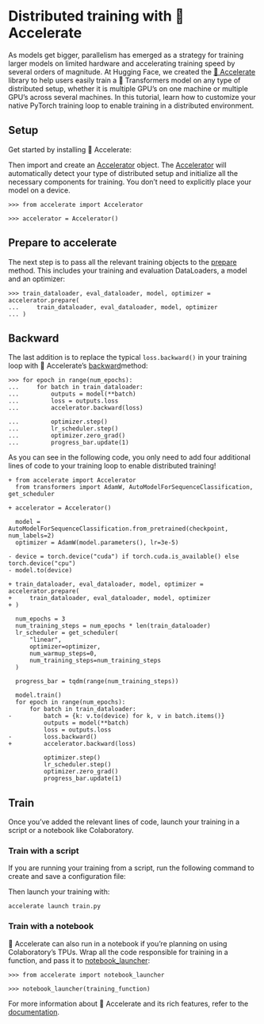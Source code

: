 # Distributed training with 🤗 Accelerate

As models get bigger, parallelism has emerged as a strategy for training larger models on limited hardware and accelerating training speed by several orders of magnitude. At Hugging Face, we created the [🤗 Accelerate](https://huggingface.co/docs/accelerate) library to help users easily train a 🤗 Transformers model on any type of distributed setup, whether it is multiple GPU’s on one machine or multiple GPU’s across several machines. In this tutorial, learn how to customize your native PyTorch training loop to enable training in a distributed environment.

## Setup

Get started by installing 🤗 Accelerate:

Then import and create an [Accelerator](https://huggingface.co/docs/accelerate/v0.23.0/en/package_reference/accelerator#accelerate.Accelerator) object. The [Accelerator](https://huggingface.co/docs/accelerate/v0.23.0/en/package_reference/accelerator#accelerate.Accelerator) will automatically detect your type of distributed setup and initialize all the necessary components for training. You don’t need to explicitly place your model on a device.

```
>>> from accelerate import Accelerator

>>> accelerator = Accelerator()
```

## Prepare to accelerate

The next step is to pass all the relevant training objects to the [prepare](https://huggingface.co/docs/accelerate/v0.23.0/en/package_reference/accelerator#accelerate.Accelerator.prepare) method. This includes your training and evaluation DataLoaders, a model and an optimizer:

```
>>> train_dataloader, eval_dataloader, model, optimizer = accelerator.prepare(
...     train_dataloader, eval_dataloader, model, optimizer
... )
```

## Backward

The last addition is to replace the typical `loss.backward()` in your training loop with 🤗 Accelerate’s [backward](https://huggingface.co/docs/accelerate/v0.23.0/en/package_reference/accelerator#accelerate.Accelerator.backward)method:

```
>>> for epoch in range(num_epochs):
...     for batch in train_dataloader:
...         outputs = model(**batch)
...         loss = outputs.loss
...         accelerator.backward(loss)

...         optimizer.step()
...         lr_scheduler.step()
...         optimizer.zero_grad()
...         progress_bar.update(1)
```

As you can see in the following code, you only need to add four additional lines of code to your training loop to enable distributed training!

```
+ from accelerate import Accelerator
  from transformers import AdamW, AutoModelForSequenceClassification, get_scheduler

+ accelerator = Accelerator()

  model = AutoModelForSequenceClassification.from_pretrained(checkpoint, num_labels=2)
  optimizer = AdamW(model.parameters(), lr=3e-5)

- device = torch.device("cuda") if torch.cuda.is_available() else torch.device("cpu")
- model.to(device)

+ train_dataloader, eval_dataloader, model, optimizer = accelerator.prepare(
+     train_dataloader, eval_dataloader, model, optimizer
+ )

  num_epochs = 3
  num_training_steps = num_epochs * len(train_dataloader)
  lr_scheduler = get_scheduler(
      "linear",
      optimizer=optimizer,
      num_warmup_steps=0,
      num_training_steps=num_training_steps
  )

  progress_bar = tqdm(range(num_training_steps))

  model.train()
  for epoch in range(num_epochs):
      for batch in train_dataloader:
-         batch = {k: v.to(device) for k, v in batch.items()}
          outputs = model(**batch)
          loss = outputs.loss
-         loss.backward()
+         accelerator.backward(loss)

          optimizer.step()
          lr_scheduler.step()
          optimizer.zero_grad()
          progress_bar.update(1)
```

## Train

Once you’ve added the relevant lines of code, launch your training in a script or a notebook like Colaboratory.

### Train with a script

If you are running your training from a script, run the following command to create and save a configuration file:

Then launch your training with:

```
accelerate launch train.py
```

### Train with a notebook

🤗 Accelerate can also run in a notebook if you’re planning on using Colaboratory’s TPUs. Wrap all the code responsible for training in a function, and pass it to [notebook\_launcher](https://huggingface.co/docs/accelerate/v0.23.0/en/package_reference/launchers#accelerate.notebook_launcher):

```
>>> from accelerate import notebook_launcher

>>> notebook_launcher(training_function)
```

For more information about 🤗 Accelerate and its rich features, refer to the [documentation](https://huggingface.co/docs/accelerate).